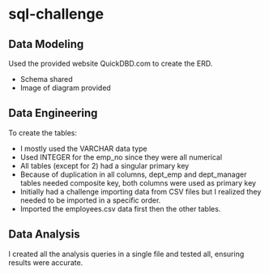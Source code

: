 # sql-challenge

## Data Modeling
Used the provided website QuickDBD.com to create the ERD. 
- Schema shared
- Image of diagram provided

## Data Engineering
To create the tables:
- I mostly used the VARCHAR data type
- Used INTEGER for the emp_no since they were all numerical
- All tables (except for 2) had a singular primary key
- Because of duplication in all columns, dept_emp and dept_manager tables needed composite key, both columns were used as primary key
- Initially had a challenge importing data from CSV files but I realized they needed to be imported in a specific order. 
- Imported the employees.csv data first then the other tables.

## Data Analysis
I created all the analysis queries in a single file and tested all, ensuring results were accurate. 
